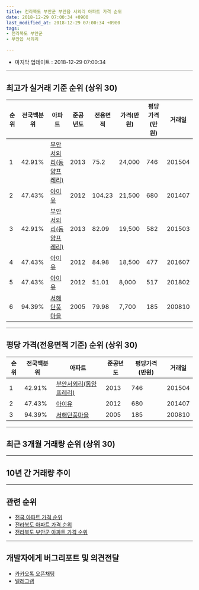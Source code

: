 ```yaml
---
title: 전라북도 부안군 부안읍 서외리 아파트 가격 순위
date: 2018-12-29 07:00:34 +0900
last_modified_at: 2018-12-29 07:00:34 +0900
tags:
- 전라북도 부안군
- 부안읍 서외리

---
```


* 마지막 업데이트 : 2018-12-29 07:00:34

---

## 최고가 실거래 기준 순위 (상위 30)


|순위|전국백분위|아파트|준공년도|전용면적|가격(만원)|평당가격(만원)|거래일|
|---|---|---|---|---|---|---|---|
|1|42.91%|[부안서외리(동양프레리)](https://search.naver.com/search.naver?query=%EC%A0%84%EB%9D%BC%EB%B6%81%EB%8F%84+%EB%B6%80%EC%95%88%EA%B5%B0+%EB%B6%80%EC%95%88%EC%9D%8D+%EC%84%9C%EC%99%B8%EB%A6%AC+%EB%B6%80%EC%95%88%EC%84%9C%EC%99%B8%EB%A6%AC%28%EB%8F%99%EC%96%91%ED%94%84%EB%A0%88%EB%A6%AC%29)|2013|75.2|24,000|746|201504|
|2|47.43%|[아이유](https://search.naver.com/search.naver?query=%EC%A0%84%EB%9D%BC%EB%B6%81%EB%8F%84+%EB%B6%80%EC%95%88%EA%B5%B0+%EB%B6%80%EC%95%88%EC%9D%8D+%EC%84%9C%EC%99%B8%EB%A6%AC+%EC%95%84%EC%9D%B4%EC%9C%A0)|2012|104.23|21,500|680|201407|
|3|42.91%|[부안서외리(동양프레리)](https://search.naver.com/search.naver?query=%EC%A0%84%EB%9D%BC%EB%B6%81%EB%8F%84+%EB%B6%80%EC%95%88%EA%B5%B0+%EB%B6%80%EC%95%88%EC%9D%8D+%EC%84%9C%EC%99%B8%EB%A6%AC+%EB%B6%80%EC%95%88%EC%84%9C%EC%99%B8%EB%A6%AC%28%EB%8F%99%EC%96%91%ED%94%84%EB%A0%88%EB%A6%AC%29)|2013|82.09|19,500|582|201503|
|4|47.43%|[아이유](https://search.naver.com/search.naver?query=%EC%A0%84%EB%9D%BC%EB%B6%81%EB%8F%84+%EB%B6%80%EC%95%88%EA%B5%B0+%EB%B6%80%EC%95%88%EC%9D%8D+%EC%84%9C%EC%99%B8%EB%A6%AC+%EC%95%84%EC%9D%B4%EC%9C%A0)|2012|84.98|18,500|477|201607|
|5|47.43%|[아이유](https://search.naver.com/search.naver?query=%EC%A0%84%EB%9D%BC%EB%B6%81%EB%8F%84+%EB%B6%80%EC%95%88%EA%B5%B0+%EB%B6%80%EC%95%88%EC%9D%8D+%EC%84%9C%EC%99%B8%EB%A6%AC+%EC%95%84%EC%9D%B4%EC%9C%A0)|2012|51.01|8,000|517|201802|
|6|94.39%|[서해단풍마을](https://search.naver.com/search.naver?query=%EC%A0%84%EB%9D%BC%EB%B6%81%EB%8F%84+%EB%B6%80%EC%95%88%EA%B5%B0+%EB%B6%80%EC%95%88%EC%9D%8D+%EC%84%9C%EC%99%B8%EB%A6%AC+%EC%84%9C%ED%95%B4%EB%8B%A8%ED%92%8D%EB%A7%88%EC%9D%84)|2005|79.98|7,700|185|200810|


---

## 평당 가격(전용면적 기준) 순위 (상위 30)


|순위|전국백분위|아파트|준공년도|평당가격(만원)|거래일|
|---|---|---|---|---|---|
|1|42.91%|[부안서외리(동양프레리)](https://search.naver.com/search.naver?query=%EC%A0%84%EB%9D%BC%EB%B6%81%EB%8F%84+%EB%B6%80%EC%95%88%EA%B5%B0+%EB%B6%80%EC%95%88%EC%9D%8D+%EC%84%9C%EC%99%B8%EB%A6%AC+%EB%B6%80%EC%95%88%EC%84%9C%EC%99%B8%EB%A6%AC%28%EB%8F%99%EC%96%91%ED%94%84%EB%A0%88%EB%A6%AC%29)|2013|746|201504|
|2|47.43%|[아이유](https://search.naver.com/search.naver?query=%EC%A0%84%EB%9D%BC%EB%B6%81%EB%8F%84+%EB%B6%80%EC%95%88%EA%B5%B0+%EB%B6%80%EC%95%88%EC%9D%8D+%EC%84%9C%EC%99%B8%EB%A6%AC+%EC%95%84%EC%9D%B4%EC%9C%A0)|2012|680|201407|
|3|94.39%|[서해단풍마을](https://search.naver.com/search.naver?query=%EC%A0%84%EB%9D%BC%EB%B6%81%EB%8F%84+%EB%B6%80%EC%95%88%EA%B5%B0+%EB%B6%80%EC%95%88%EC%9D%8D+%EC%84%9C%EC%99%B8%EB%A6%AC+%EC%84%9C%ED%95%B4%EB%8B%A8%ED%92%8D%EB%A7%88%EC%9D%84)|2005|185|200810|


---

## 최근 3개월 거래량 순위 (상위 30)


<div style="width:100%;">
    <canvas id="deal_count_ranking" height="250"></canvas>
</div>


<script>
new Chart(document.getElementById("deal_count_ranking"), {
    type: 'horizontalBar',
    data: {
        labels: ['부안서외리(동양프레리)'],
        datasets: [{
            label: '실거래 수',
            data: [2],
            borderColor: "rgba(255, 0, 128, 1)",
            backgroundColor: "rgba(255, 0, 128, 0.5)",
            fill: false,
        }]
    },
    options: {
        responsive: true,
        title: {
            display: true,
            text: '최근 3개월 거래량 순위'
        },
        tooltips: {
            mode: 'index',
            intersect: false,
            callbacks: {
                title: function(tooltipItems, data) {
                    return "실거래 수:";
                },
                label: function(tooltipItem, data) {
                    return data.labels[tooltipItem.index] + ": " + tooltipItem.xLabel;
                }
            }
        },
        hover: {
            mode: 'nearest',
            intersect: true
        },
        scales: {
            xAxes: [{
                display: true,
                scaleLabel: {
                    display: true,
                    labelString: '실거래 수'
                },
                ticks: {
                    suggestedMin: 0,
                }
            }],
            yAxes: [{
                display: true,
                ticks: {
                    autoSkip: false,
                    callback: function(value, index, values) {
                        if (value.length > 15)
                            return value.substr(0, 13) + "...";
                        else
                            return value;
                    }
                },
                scaleLabel: {
                    display: false,
                }
            }]
        }
    }
});

</script>


---

## 10년 간 거래량 추이


<div style="width:100%;">
    <canvas id="deal_progress" height="250"></canvas>
</div>

<script>
new Chart(document.getElementById("deal_progress"), {
    type: 'line',
    data: {
        labels: ['200812','200901','200902','200903','200904','200905','200906','200907','200908','200909','200910','200911','200912','201001','201002','201003','201004','201005','201006','201007','201008','201009','201010','201011','201012','201101','201102','201103','201104','201105','201106','201107','201108','201109','201110','201111','201112','201201','201202','201203','201204','201205','201206','201207','201208','201209','201210','201211','201212','201301','201302','201303','201304','201305','201306','201307','201308','201309','201310','201311','201312','201401','201402','201403','201404','201405','201406','201407','201408','201409','201410','201411','201412','201501','201502','201503','201504','201505','201506','201507','201508','201509','201510','201511','201512','201601','201602','201603','201604','201605','201606','201607','201608','201609','201610','201611','201612','201701','201702','201703','201704','201705','201706','201707','201708','201709','201710','201711','201712','201801','201802','201803','201804','201805','201806','201807','201808','201809','201810','201811','201812'],
        datasets: [{
            label: '실거래 수',
            pointRadius: 1,
            data: [0, 0, 0, 0, 0, 0, 0, 0, 0, 0, 0, 0, 0, 0, 0, 0, 0, 0, 0, 0, 0, 0, 0, 0, 0, 0, 0, 0, 0, 0, 0, 0, 0, 0, 0, 0, 0, 0, 0, 0, 0, 0, 0, 0, 0, 0, 0, 2, 0, 0, 0, 1, 1, 0, 1, 2, 1, 0, 0, 2, 0, 1, 0, 1, 2, 2, 0, 1, 0, 0, 0, 0, 0, 0, 0, 4, 3, 5, 0, 2, 1, 1, 1, 1, 2, 2, 1, 0, 1, 1, 2, 1, 1, 0, 1, 1, 0, 1, 2, 2, 1, 0, 1, 0, 0, 2, 1, 0, 0, 1, 1, 1, 0, 0, 0, 0, 0, 0, 1, 0, 1],
            borderColor: "rgba(255, 201, 14, 1)",
            backgroundColor: "rgba(255, 201, 14, 0.5)",
            fill: true,
        }]
    },
    options: {
        responsive: true,
        title: {
            display: true,
            text: '10년간 거래량 추이'
        },
        tooltips: {
            mode: 'index',
            intersect: false,
        },
        hover: {
            mode: 'nearest',
            intersect: true
        },
        scales: {
            xAxes: [{
                display: true,
                scaleLabel: {
                    display: true,
                    labelString: '년/월'
                }
            }],
            yAxes: [{
                display: true,
                ticks: {
                    suggestedMin: 0,
                },
                scaleLabel: {
                    display: true,
                    labelString: '실거래 수'
                }
            }]
        }
    }
});

</script>


---

## 관련 순위

- [전국 아파트 가격 순위](https://inasie.github.io/apt-ranking/전국)
- [전라북도 아파트 가격 순위](https://inasie.github.io/apt-ranking/전라북도)
- [전라북도 부안군 아파트 가격 순위](https://inasie.github.io/apt-ranking/전라북도-부안군)


---

## 개발자에게 버그리포트 및 의견전달

- [카카오톡 오픈채팅](https://open.kakao.com/o/gLJUAP4)
- [텔레그램](https://t.me/inasie)

